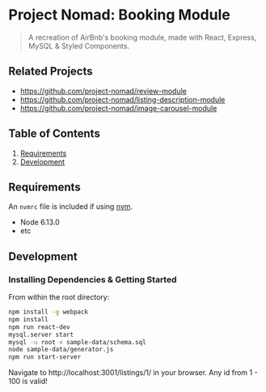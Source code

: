 # Project Nomad: Booking Module

> A recreation of AirBnb's booking module, made with React, Express, MySQL & Styled Components.

## Related Projects

  - https://github.com/project-nomad/review-module
  - https://github.com/project-nomad/listing-description-module
  - https://github.com/project-nomad/image-carousel-module

## Table of Contents

1. [Requirements](#requirements)
1. [Development](#development)


## Requirements

An `nvmrc` file is included if using [nvm](https://github.com/creationix/nvm).

- Node 6.13.0
- etc

## Development

### Installing Dependencies & Getting Started

From within the root directory:

```sh
npm install -g webpack
npm install
npm run react-dev
mysql.server start
mysql -u root < sample-data/schema.sql
node sample-data/generator.js
npm run start-server
```

Navigate to http://localhost:3001/listings/1/ in your browser.  Any id from 1 - 100 is valid!
